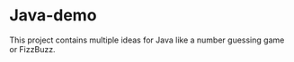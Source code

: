 # Java-demo

This project contains multiple ideas for Java like a number guessing game or FizzBuzz.
